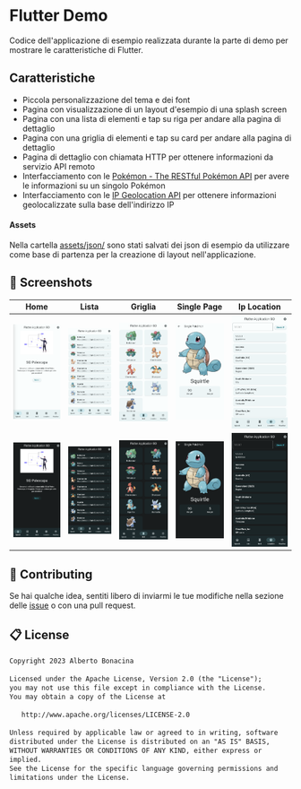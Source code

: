 # Flutter Demo

Codice dell'applicazione di esempio realizzata durante la parte di demo per mostrare le caratteristiche di Flutter.

## Caratteristiche

* Piccola personalizzazione del tema e dei font
* Pagina con visualizzazione di un layout d'esempio di una splash screen
* Pagina con una lista di elementi e tap su riga per andare alla pagina di dettaglio
* Pagina con una griglia di elementi e tap su card per andare alla pagina di dettaglio
* Pagina di dettaglio con chiamata HTTP per ottenere informazioni da servizio API remoto
* Interfacciamento con le [Pokémon - The RESTful Pokémon API](https://pokeapi.co/) per avere le informazioni su un singolo Pokémon
* Interfacciamento con le [IP Geolocation API](https://ip-api.com/) per ottenere informazioni geolocalizzate sulla base dell'indirizzo IP

#### Assets

Nella cartella [assets/json/](assets/json/) sono stati salvati dei json di esempio da utilizzare come base di partenza per la creazione di layout nell'applicazione.

## 📱 Screenshots

| Home                                      | Lista                                   | Griglia                                 | Single Page                               | Ip Location                                    |
| ----------------------------------------- | --------------------------------------- | --------------------------------------- | ----------------------------------------- | ---------------------------------------------- |
| <img src="screenshots/splash-light.png"/> | <img src="screenshots/list-light.png"/> | <img src="screenshots/grid-light.png"/> | <img src="screenshots/single-light.png"/> | <img src="screenshots/ip-location-light.png"/> |
| <img src="screenshots/splash-dark.png"/>  | <img src="screenshots/list-dark.png"/>  | <img src="screenshots/grid-dark.png"/>  | <img src="screenshots/single-dark.png"/>  | <img src="screenshots/ip-location-dark.png"/>  |

## 💎 Contributing

Se hai qualche idea, sentiti libero di inviarmi le tue modifiche nella sezione delle [issue](https://github.com/polilluminato/presentazione-flutter-paleocapa-2023/issues) o con una pull request.

## 📋 License

```
Copyright 2023 Alberto Bonacina

Licensed under the Apache License, Version 2.0 (the "License");
you may not use this file except in compliance with the License.
You may obtain a copy of the License at

   http://www.apache.org/licenses/LICENSE-2.0

Unless required by applicable law or agreed to in writing, software
distributed under the License is distributed on an "AS IS" BASIS,
WITHOUT WARRANTIES OR CONDITIONS OF ANY KIND, either express or implied.
See the License for the specific language governing permissions and
limitations under the License.
```
